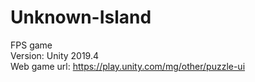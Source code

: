# Unknown-Island
FPS game </br>
Version: Unity 2019.4 </br>
Web game url: https://play.unity.com/mg/other/puzzle-ui
